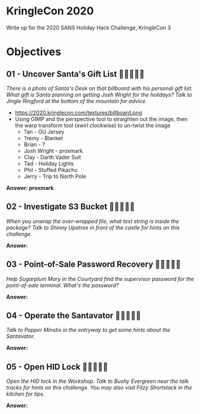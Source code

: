 # KringleCon 2020


Write up for the 2020 SANS Holiday Hack Challenge, KringleCon 3


# Objectives

## 01 - Uncover Santa's Gift List 🎄🌲🌲🌲🌲
*There is a photo of Santa's Desk on that billboard with his personal gift list. What gift is Santa planning on getting Josh Wright for the holidays? Talk to Jingle Ringford at the bottom of the mountain for advice.*

* https://2020.kringlecon.com/textures/billboard.png
* Using GIMP and the perspective tool to straighten out the image, then the warp transform tool (swirl clockwise) to un-twist the image
  * ?an - OU Jersey
  * ?remy - Blanket
  * Brian - ?
  * Josh Wright - proxmark
  * Clay - Darth Vader Suit
  * Tad - Holiday Lights
  * Phil - Stuffed Pikachu
  * Jerry - Trip to North Pole

**Answer: proxmark**


## 02 - Investigate S3 Bucket 🎄🌲🌲🌲🌲
*When you unwrap the over-wrapped file, what text string is inside the package? Talk to Shinny Upatree in front of the castle for hints on this challenge.*

**Answer:**


## 03 - Point-of-Sale Password Recovery 🎄🌲🌲🌲🌲
*Help Sugarplum Mary in the Courtyard find the supervisor password for the point-of-sale terminal. What's the password?*

**Answer:**


## 04 - Operate the Santavator 🎄🎄🌲🌲🌲
*Talk to Pepper Minstix in the entryway to get some hints about the Santavator.*

**Answer:**


## 05 - Open HID Lock 🎄🎄🌲🌲🌲
*Open the HID lock in the Workshop. Talk to Bushy Evergreen near the talk tracks for hints on this challenge. You may also visit Fitzy Shortstack in the kitchen for tips.*

**Answer:**
